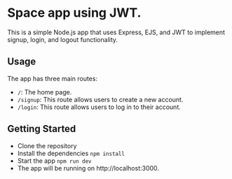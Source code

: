 # Space app using JWT.
This is a simple Node.js app that uses Express, EJS, and JWT to implement signup, login, and logout functionality.

## Usage
The app has three main routes:

* `/`: The home page.
* `/signup`: This route allows users to create a new account.
* `/login`: This route allows users to log in to their account.

## Getting Started
- Clone the repository
- Install the dependencies `npm install`
- Start the app `npm run dev`
- The app will be running on http://localhost:3000.

